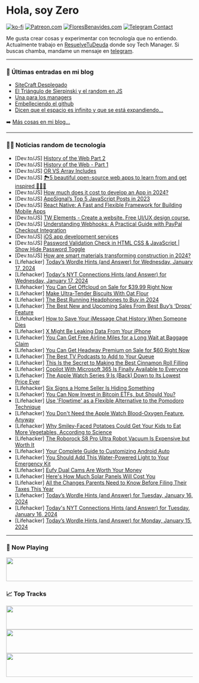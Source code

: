 # Hola, soy Zero

[![ko-fi](https://ko-fi.com/img/githubbutton_sm.svg)](https://ko-fi.com/J3J4N0LUK)
[![Patreon.com](https://img.shields.io/endpoint.svg?url=https%3A%2F%2Fshieldsio-patreon.vercel.app%2Fapi%3Fusername%3Dzerodragon%26type%3Dpatrons&style=for-the-badge)](https://patreon.com/zerodragon)
[![FloresBenavides.com](https://img.shields.io/website?down_message=oops&label=MiBlog&style=for-the-badge&up_message=online&url=https%3A%2F%2Ffloresbenavides.com)](https://floresbenavides.com)
[![Telegram Contact](https://img.shields.io/badge/escr%C3%ADbeme-ZeroDragon-%2326A5E4?style=for-the-badge&logo=telegram)](https://t.me/zerodragon)

Me gusta crear cosas y experimentar con tecnología que no entiendo.
Actualmente trabajo en [ResuelveTuDeuda](http://github.com/resuelve) donde soy Tech Manager.
Si buscas chamba, mandame un mensaje en [telegram](https://t.me/zerodragon).

---

### 📕 Últimas entradas en mi blog
<!-- BLOG-POST-LIST:START -->
- [SiteCraft Desplegado](https://floresbenavides.com/sitecraft-desplegado/)
- [El Triángulo de Sierpinski y el random en JS](https://floresbenavides.com/el-triangulo-de-sierpinski-y-el-random-en-js/)
- [Una para los managers](https://floresbenavides.com/una-para-los-managers/)
- [Embelleciendo el github](https://floresbenavides.com/embelleciendo-el-github/)
- [Dicen que el espacio es infinito y que se está expandiendo…](https://floresbenavides.com/dicen-que-el-espacio-es-infinito-y-que-se-esta-expandiendo/)
<!-- BLOG-POST-LIST:END -->

➡️ [Más cosas en mi blog...](https://floresbenavides.com)

---

### 👨‍💻 Noticias random de tecnología
<!-- TECH-POSTS:START -->
- [Dev.to/JS] [History of the Web Part 2](https://dev.to/sumisastri/history-of-the-web-part-2-nc2)
- [Dev.to/JS] [History of the Web - Part 1](https://dev.to/sumisastri/history-of-the-web-part-1-85a)
- [Dev.to/JS] [OR VS Array Includes](https://dev.to/alwarg/or-vs-array-includes-4mad)
- [Dev.to/JS] [🏞️5 beautiful open-source web apps to learn from and get inspired 🙇‍♀️💡](https://dev.to/matijasos/5-beautiful-open-source-web-apps-to-learn-from-and-get-inspired-280f)
- [Dev.to/JS] [How much does it cost to develop an App in 2024?](https://dev.to/sparkouttech/how-much-does-it-cost-to-develop-an-app-in-2024-ikc)
- [Dev.to/JS] [AppSignal’s Top 5 JavaScript Posts in 2023](https://dev.to/appsignal/appsignals-top-5-javascript-posts-in-2023-5b13)
- [Dev.to/JS] [React Native: A Fast and Flexible Framework for Building Mobile Apps](https://dev.to/balrajola/react-native-a-fast-and-flexible-framework-for-building-mobile-apps-dpf)
- [Dev.to/JS] [TW Elements - Create a website. Free UI/UX design course.](https://dev.to/keepcoding/tw-elements-create-a-website-free-uiux-design-course-1he)
- [Dev.to/JS] [Understanding Webhooks: A Practical Guide with PayPal Checkout Integration](https://dev.to/devprashantt/understanding-webhooks-a-practical-guide-with-paypal-checkout-integration-1o1p)
- [Dev.to/JS] [iOS app development services](https://dev.to/webstep/ios-app-development-services-53f5)
- [Dev.to/JS] [Password Validation Check in HTML CSS &amp; JavaScript | Show Hide Password Toggle](https://dev.to/sharathchandark/password-validation-check-in-html-css-javascript-show-hide-password-toggle-4d7c)
- [Dev.to/JS] [How are smart materials transforming construction in 2024?](https://dev.to/yagnapandya9/how-are-smart-materials-transforming-construction-in-2024-23lo)
- [Lifehacker] [Today’s Wordle Hints &lpar;and Answer&rpar; for Wednesday, January 17, 2024](https://lifehacker.com/entertainment/wordle-answer-today-january-17-2024)
- [Lifehacker] [Today&#39;s NYT Connections Hints &lpar;and Answer&rpar; for Wednesday, January 17, 2024](https://lifehacker.com/entertainment/nyt-connections-answer-today-january-17-2024)
- [Lifehacker] [You Can Get Offcloud on Sale for $39.99 Right Now](https://lifehacker.com/tech/offcloud-sale)
- [Lifehacker] [Make Ultra-Tender Biscuits With Oat Flour](https://lifehacker.com/make-ultra-tender-biscuits-with-oat-flour-1849592254)
- [Lifehacker] [The Best Running Headphones to Buy in 2024](https://lifehacker.com/tech/best-running-headphones)
- [Lifehacker] [The Best New and Upcoming Sales From Best Buy’s ‘Drops’ Feature](https://lifehacker.com/tech/best-tech-deals-from-best-buy-drops)
- [Lifehacker] [How to Save Your iMessage Chat History When Someone Dies](https://lifehacker.com/tech/how-to-save-imessage-chat-history)
- [Lifehacker] [X Might Be Leaking Data From Your iPhone](https://lifehacker.com/tech/x-leaking-data-on-your-iphone)
- [Lifehacker] [You Can Get Free Airline Miles for a Long Wait at Baggage Claim](https://lifehacker.com/travel/earn-free-airline-miles-for-baggage-claim-wait)
- [Lifehacker] [You Can Get Headway Premium on Sale for $60 Right Now](https://lifehacker.com/headway-premium-sale)
- [Lifehacker] [The Best TV Podcasts to Add to Your Queue](https://lifehacker.com/entertainment/10-tv-podcasts-you-should-subscribe-to)
- [Lifehacker] [This Is the Secret to Making the Best Cinnamon Roll Filling](https://lifehacker.com/food-drink/best-cinnamon-roll-filling-recipe)
- [Lifehacker] [Copilot With Microsoft 365 Is Finally Available to Everyone](https://lifehacker.com/tech/copilot-pro)
- [Lifehacker] [The Apple Watch Series 9 Is &lpar;Back&rpar; Down to Its Lowest Price Ever](https://lifehacker.com/tech/apple-watch-series-9-sale-1)
- [Lifehacker] [Six Signs a Home Seller Is Hiding Something](https://lifehacker.com/money/signs-a-home-seller-is-hiding-something)
- [Lifehacker] [You Can Now Invest in Bitcoin ETFs, but Should You?](https://lifehacker.com/money/should-you-invest-in-bitcoin-etfs)
- [Lifehacker] [Use &#39;Flowtime&#39; as a Flexible Alternative to the Pomodoro Technique](https://lifehacker.com/work/flowtime-time-management-technique)
- [Lifehacker] [You Don&#39;t Need the Apple Watch Blood-Oxygen Feature, Anyway](https://lifehacker.com/tech/apple-watches-losing-blood-oxygen-feature)
- [Lifehacker] [Why Smiley-Faced Potatoes Could Get Your Kids to Eat More Vegetables, According to Science](https://lifehacker.com/family/get-kids-to-eat-veggies-smiley-face-potatoes)
- [Lifehacker] [The Roborock S8 Pro Ultra Robot Vacuum Is Expensive but Worth It](https://lifehacker.com/tech/roborock-s8-pro-ultra-review)
- [Lifehacker] [Your Complete Guide to Customizing Android Auto](https://lifehacker.com/tech/how-to-customize-android-auto)
- [Lifehacker] [You Should Add This Water-Powered Light to Your Emergency Kit](https://lifehacker.com/home/add-salt-water-light-to-emergency-kit)
- [Lifehacker] [Eufy Dual Cams Are Worth Your Money](https://lifehacker.com/tech/eufy-dual-cam-review)
- [Lifehacker] [Here&#39;s How Much Solar Panels Will Cost You](https://lifehacker.com/money/how-much-solar-panels-cost)
- [Lifehacker] [All the Changes Parents Need to Know Before Filing Their Taxes This Year](https://lifehacker.com/money/changes-parents-need-to-know-tax-year-2023)
- [Lifehacker] [Today’s Wordle Hints &lpar;and Answer&rpar; for Tuesday, January 16, 2024](https://lifehacker.com/entertainment/wordle-answer-today-january-16-2024)
- [Lifehacker] [Today&#39;s NYT Connections Hints &lpar;and Answer&rpar; for Tuesday, January 16, 2024](https://lifehacker.com/entertainment/nyt-connections-answer-today-january-16-2024)
- [Lifehacker] [Today’s Wordle Hints &lpar;and Answer&rpar; for Monday, January 15, 2024](https://lifehacker.com/entertainment/wordle-answer-today-january-15-2024)<!-- TECH-POSTS:END -->

---

### 🎵 Now Playing
<a href="https://spotify-now-playing-dun.vercel.app/now-playing?open"><img src="https://spotify-now-playing-dun.vercel.app/now-playing" width="540" height="64"></a>

### 📈 Top Tracks
<a href="https://spotify-now-playing-dun.vercel.app/top-tracks?i=1&open"><img src="https://spotify-now-playing-dun.vercel.app/top-tracks?i=1" width="540" height="64"></a>
<a href="https://spotify-now-playing-dun.vercel.app/top-tracks?i=2&open"><img src="https://spotify-now-playing-dun.vercel.app/top-tracks?i=2" width="540" height="64"></a>
<a href="https://spotify-now-playing-dun.vercel.app/top-tracks?i=3&open"><img src="https://spotify-now-playing-dun.vercel.app/top-tracks?i=3" width="540" height="64"></a>
